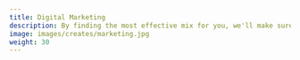 ```yaml
---
title: Digital Marketing
description: By finding the most effective mix for you, we'll make sure you send out the right message, in the right place, at the right time.
image: images/creates/marketing.jpg
weight: 30
---
```

